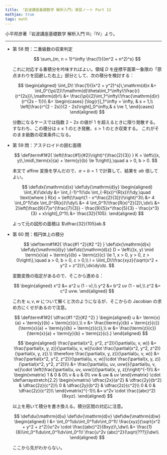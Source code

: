 ```yaml
---
title: 『岩波講座基礎数学 解析入門』演習ノート Part 13
mathjax: true
tags: math
---
```


小平邦彦著『岩波講座基礎数学 解析入門 III』『IV』より。

----

* 第 58 問：二重級数の収束判定

  $$
  \sum_{m, n = 1}^\infty \frac{1}{(m^2 + n^2)^s}
  $$

  これに対応する重積分を吟味すればよい。領域 $D$ を座標平面第一象限の「原点まわりを回避した右上」部分として、次の積分を検討する：

  $$
  \begin{aligned}
  \iint_D\! \frac{1}{(x^2 + y^2)^s}\,\mathrm{d}x
  &= \int_0^{\pi/2}\!\mathrm{d}\theta\int_1^\infty\!\frac{r}{r^{2s}}\,\mathrm{d}r\\
  &= \frac{\pi}{2}\int_1^\infty\!\frac{\mathrm{d}r}{r^{2s - 1}}\\
  &=
  \begin{cases}
  [\log{r}]_1^\infty = \infty, & s = 1,\\
  \left[\frac{r^{2 - 2s}}{2 - 2s}\right]_0^\infty,& s \ne 1,
  \end{cases}
  \end{aligned}
  $$

  分数になるケースでは指数 $2 - 2s$ の値が $1$ を超えるときに限り発散する。
  すなわち、この積分は $s \le 1$ のとき発散、$s > 1$ のとき収束する。
  これがそのまま級数の収束条件になる。
* 第 59 問：アステロイドの囲む面積

  $$
  \def\term#1#2{ \left(\frac{#1}{#2}\right)^{\frac{2}{3}} }
  K = \left\{(x, y)\,\mid\,\term{x}{a} + \term{y}{b} \le 1\right\},\quad a > 0, b > 0.
  $$

  本文で affine 変換を学んだので、$a = b = 1$ で計算して、結果を $ab$ 倍してよい。

  $$
  \def\dx{\mathrm{d}x}
  \def\dy{\mathrm{d}y}
  \begin{aligned}
  \iint_K\!\dx\dy
  &= \int_{-1}^1\!\dx \int_{-R(x)}^{R(x)}\!\dy,\quad \text{where } R(x) = \left(\!\sqrt{1 - x^\frac{2}{3}}\!\right)^3\\
  &= 4 \int_0^1\!\dx \int_0^{R(x)}\!\dy\\
  &= 4 \int_0^1\!\frac{R(x)^2}{2}\,\dx\\
  &= 2\left[\frac{9}{7}x^{\frac{7}{3}} - \frac{9}{5}x^\frac{5}{3} - \frac{x^3}{3} + x\right]_0^1\\
  &= \frac{32}{105}.
  \end{aligned}
  $$

  よって元の図形の面積は $\dfrac{32}{105}ab.$
* 第 60 問：楕円体上の積分

  $$
  \def\term#1#2{ \frac{#1 ^2}{#2 ^2} }
  \def\dx{\mathrm{d}x}
  \def\dy{\mathrm{d}y}
  \def\dz{\mathrm{d}z}
  D = \left\{(x, y) \mid \term{x}{a} + \term{y}{b} + \term{z}{c} \le 1, x > 0, y > 0, z > 0\right\},\quad a > 0, b > 0, c > 0,\\
  I = \iiint_D\!\frac{xyz}{\sqrt{x^2 + y^2 + z^2}}\,\dx\dy\dz.
  $$

  変数変換の指定があるので、そこから進める：

  $$
  \begin{aligned}
  x^2 &= a^2 u (1 - v),\\
  y^2 &= b^2 uv (1 - w),\\
  z^2 &= c^2 uvw.
  \end{aligned}
  $$

  これを $u, v, w$ について解くと次のようになるが、そこからの Jacobian の求め方にくせがあるので注意。

  $$
  \def\term#1#2{ \dfrac{#1 ^2}{#2 ^2} }
  \begin{aligned}
  u &= \term{x}{a} + \term{y}{b} + \term{z}{c},\\
  v &= \frac{\term{y}{b} + \term{z}{c}}{\term{x}{a} + \term{y}{b} + \term{z}{c}},\\
  w &= \frac{\term{z}{c}}{\term{x}{a} + \term{y}{b} + \term{z}{c}.}
  \end{aligned}
  $$

  $$
  \begin{aligned}
  \frac{\partial(x^2, y^2, z^2)}{\partial(u, v, w)}
  &= \frac{\partial(x, y, z)}{\partial(u, v, w)}\cdot
     \frac{\partial(x^2, y^2, z^2)}{\partial(x, y, z)}.\\
  \therefore \frac{\partial(x, y, z)}{\partial(u, v, w)}
  &= \frac{\partial(x^2, y^2, z^2)}{\partial(u, v, w)}\cdot
     \frac{\partial(x, y, z)}{\partial(x^2, y^2, z^2)}\\
  &= \frac{\partial(u, uv, uvw)}{\partial(u, v, w)}\cdot
     \left(\frac{\partial(u, uv, uvw)}{\partial(x, y, z)}\right)^{-1}\\
  &= \begin{vmatrix}
     1 & 0 & 0\\
     v & u & 0\\
     vw & uw & uv
     \end{vmatrix}
     \cdot
     \def\arraystretch{2.2}
     \begin{vmatrix}
     \dfrac{2x}{a^2} & \dfrac{2y}{b^2} & \dfrac{2z}{c^2}\\
     0 & \dfrac{2y}{b^2} & \dfrac{2z}{c^2}\\
     0 & 0 & \dfrac{2z}{c^2}\\
     \end{vmatrix}^{-1}\\
  &= u^2v \cdot \frac{(abc)^2}{8xyz}.
  \end{aligned}
  $$

  以上を用いて積分を書き換える。積分区間の対応に注意。

  $$
  \def\du{\mathrm{d}u}
  \def\dv{\mathrm{d}v}
  \def\dw{\mathrm{d}w}
  \begin{aligned}
  I &= \int_0^1\du\int_0^1\dv\int_0^1\!
    \frac{xyz}{\sqrt{x^2 + y^2 + z^2}}u^2v \cdot \frac{(abc)^2}{8xyz}\,\dw\\
    &= \frac{1}{8}\int_0^1\du\int_0^1\dv\int_0^1\! \frac{u^2v (abc)^2}{\sqrt{???}}\dw\\
  \end{aligned}
  $$

  ここから先がわからない。
